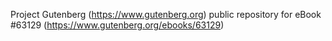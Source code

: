 Project Gutenberg (https://www.gutenberg.org) public repository for
eBook #63129 (https://www.gutenberg.org/ebooks/63129)
